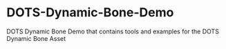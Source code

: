 # DOTS-Dynamic-Bone-Demo
DOTS Dynamic Bone Demo that contains tools and examples for the DOTS Dynamic Bone Asset
